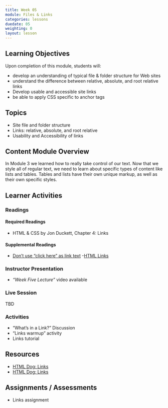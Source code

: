 ```yaml
---
title: Week 05
module: Files & Links
categories: lessons
duedate: 05
weighting: 0
layout: lesson
---
```


## Learning Objectives

Upon completion of this module, students will:

- develop an understanding of typical file & folder structure for Web sites
- understand the difference between relative, absolute, and root relative links
- Develop usable and accessible site links
- be able to apply CSS specific to anchor tags

## Topics

- Site file and folder structure
- Links: relative, absolute, and root relative
- Usability and Accessibility of links

## Content Module Overview

In Module 3 we learned how to really take control of our text. Now that we style all of regular text, we need to learn about specific types of content like lists and tables. Tables and lists have their own unique markup, as well as their own specific styles.

## Learner Activities

### Readings

#### Required Readings

- HTML & CSS by Jon Duckett, Chapter 4: Links

#### Supplemental Readings

- [Don’t use “click here” as link text](http://www.w3.org/QA/Tips/noClickHere)
-[HTML Links](https://docs.webplatform.org/wiki/guides/html_links)

### Instructor Presentation

- _“Week Five Lecture”_ video available

### Live Session

TBD

### Activities

- “What’s in a Link?” Discussion
- “Links warmup” activity
- Links tutorial

## Resources

- [HTML Dog: Links](http://www.htmldog.com/guides/html/beginner/links/)
- [HTML Dog: Links](http://www.htmldog.com/guides/html/advanced/links/)

## Assignments / Assessments

- Links assignment

                                                        


